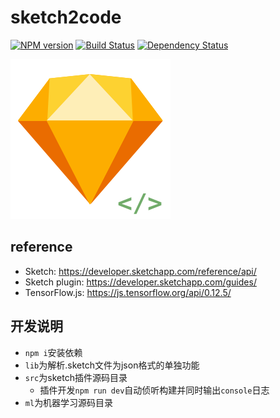 # sketch2code

[![NPM version](https://badge.fury.io/js/sketch2code.png)](https://npmjs.org/package/sketch2code)
[![Build Status](https://travis-ci.org/army8735/sketch2code.svg?branch=master)](https://travis-ci.org/army8735/sketch2code)
[![Dependency Status](https://david-dm.org/army8735/sketch2code.png)](https://david-dm.org/army8735/sketch2code)

[![logo](https://raw.githubusercontent.com/army8735/sketch2code/master/assets/icon.png)](https://github.com/army8735/sketch2code)

## reference
* Sketch: https://developer.sketchapp.com/reference/api/
* Sketch plugin: https://developer.sketchapp.com/guides/
* TensorFlow.js: https://js.tensorflow.org/api/0.12.5/

## 开发说明
* `npm i`安装依赖
* `lib`为解析.sketch文件为json格式的单独功能
* `src`为sketch插件源码目录
  * 插件开发`npm run dev`自动侦听构建并同时输出`console`日志
* `ml`为机器学习源码目录
